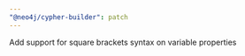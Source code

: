 ```yaml
---
"@neo4j/cypher-builder": patch
---
```


Add support for square brackets syntax on variable properties
